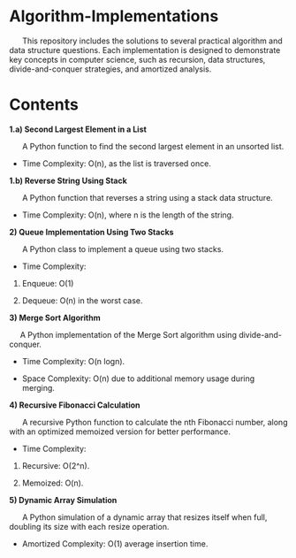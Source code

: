 # Algorithm-Implementations
&nbsp; &nbsp; &nbsp; This repository includes the solutions to several practical algorithm and data structure questions. Each implementation is designed to demonstrate key concepts in computer science, such as recursion, data structures, divide-and-conquer strategies, and amortized analysis.

# Contents

**1.a) Second Largest Element in a List** 

&nbsp; &nbsp; &nbsp; A Python function to find the second largest element in an unsorted list.

  
- Time Complexity: O(n), as the list is traversed once.



**1.b) Reverse String Using Stack** 

&nbsp; &nbsp; &nbsp; A Python function that reverses a string using a stack data structure.
  
- Time Complexity: O(n), where n is the length of the string.



**2) Queue Implementation Using Two Stacks**

&nbsp; &nbsp; &nbsp; A Python class to implement a queue using two stacks.
  
- Time Complexity:

1. Enqueue: O(1)

2. Dequeue: O(n) in the worst case.



**3) Merge Sort Algorithm**

&nbsp; &nbsp; &nbsp;A Python implementation of the Merge Sort algorithm using divide-and-conquer.
  
- Time Complexity: O(n log⁡n).

- Space Complexity: O(n) due to additional memory usage during merging.



**4) Recursive Fibonacci Calculation**

&nbsp; &nbsp; &nbsp; A recursive Python function to calculate the nth Fibonacci number, along with an optimized memoized version for better performance.
  
- Time Complexity:
  
1. Recursive: O(2^n).

2. Memoized: O(n).



**5) Dynamic Array Simulation**

&nbsp; &nbsp; &nbsp; A Python simulation of a dynamic array that resizes itself when full, doubling its size with each resize operation.
  
- Amortized Complexity: O(1) average insertion time.

